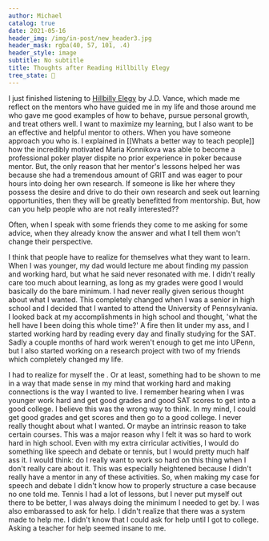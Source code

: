 ```yaml
---
author: Michael
catalog: true
date: 2021-05-16
header_img: /img/in-post/new_header3.jpg
header_mask: rgba(40, 57, 101, .4)
header_style: image
subtitle: No subtitle
title: Thoughts after Reading Hillbilly Elegy
tree_state: 🌱
---
```


I just finished listening to [Hillbilly Elegy](https://en.wikipedia.org/wiki/Hillbilly_Elegy) by J.D. Vance, which made me reflect on the mentors who have guided me in my life and those around me who gave me good examples of how to behave, pursue personal growth, and treat others well. I want to maximize my learning, but I also want to be an effective and helpful mentor to others. When you have someone approach you who is. I explained in [[Whats a better way to teach people]] how the incredibly motivated Maria Konnikova was able to become a professional poker player dispite no prior experience in poker because mentor. But, the only reason that her mentor's lessons helped her was because she had a tremendous amount of GRIT and was eager to pour hours into doing her own research. If someone is like her where they possess the desire and drive to do their own research and seek out learning opportunities, then they will be greatly benefitted from mentorship. But, how can you help people who are not really interested??

Often, when I speak with some friends they come to me asking for some advice, when they already know the answer and what I tell them won't change their perspective. 

I think that people have to realize for themselves what they want to learn. When I was younger, my dad would lecture me about finding my passion and working hard, but what he said never resonated with me. I didn't really care too much about learning, as long as my grades were good I would basically do the bare minimum. I had never really given serious thought about what I wanted. This completely changed when I was a senior in high school and I decided that I wanted to attend the University of Pennsylvania. I looked back at my accomplishments in high school and thought, 'what the hell have I been doing this whole time?' A fire then lit under my ass, and I started working hard by reading every day and finally studying for the SAT. Sadly a couple months of hard work weren't enough to get me into UPenn, but I also started working on a research project with two of my friends which completely changed my life.

I had to realize for myself the . Or at least, something had to be shown to me in a way that made sense in my mind that working hard and making connections is the way I wanted to live. I remember hearing when I was younger work hard and get good grades and good SAT scores to get into a good college. I believe this was the wrong way to think. In my mind, I could get good grades and get scores and then go to a good college. I never really thought about what I wanted. Or maybe an intrinsic reason to take certain courses. This was a major reason why I felt it was so hard to work hard in high school. Even with my extra cirricular activities, I would do something like speech and debate or tennis, but I would pretty much half ass it. I would think: do I really want to work so hard on this thing when I don't really care about it. This was especially heightened because I didn't really have a mentor in any of these activities. So, when making my case for speech and debate I didn't know how to properly structure a case because no one told me. Tennis I had a lot of lessons, but I never put myself out there to be better, I was always doing the minimum I needed to get by. I was also embarassed to ask for help. I didn't realize that there was a system made to help me. I didn't know that I could ask for help until I got to college. Asking a teacher for help seemed insane to me.